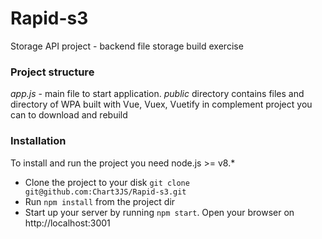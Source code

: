 # Rapid-s3 #
Storage API project - backend file storage build exercise

### Project structure ###
*app.js* - main file to start application.
*public* directory contains files and directory of WPA built with Vue, Vuex, Vuetify in complement project you can to download and rebuild

### Installation ###
To install and run the project you need node.js >= v8.*
* Clone the project to your disk ``` git clone git@github.com:Chart3JS/Rapid-s3.git ```
* Run ``` npm install ``` from the project dir
* Start up your server by running ``` npm start ```. Open your browser on http://localhost:3001
